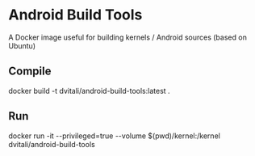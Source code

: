# Android Build Tools
A Docker image useful for building kernels / Android sources (based on Ubuntu) 

## Compile
docker build -t dvitali/android-build-tools:latest .

## Run
docker run -it --privileged=true --volume $(pwd)/kernel:/kernel dvitali/android-build-tools
